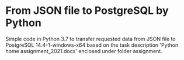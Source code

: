# From JSON file to PostgreSQL by Python

Simple code in Python 3.7 to transfer requested data from JSON file to PostgreSQL 14.4-1-windows-x64 based on the task description 'Python home assignment_2021.docx' enclosed under folder assignment.
